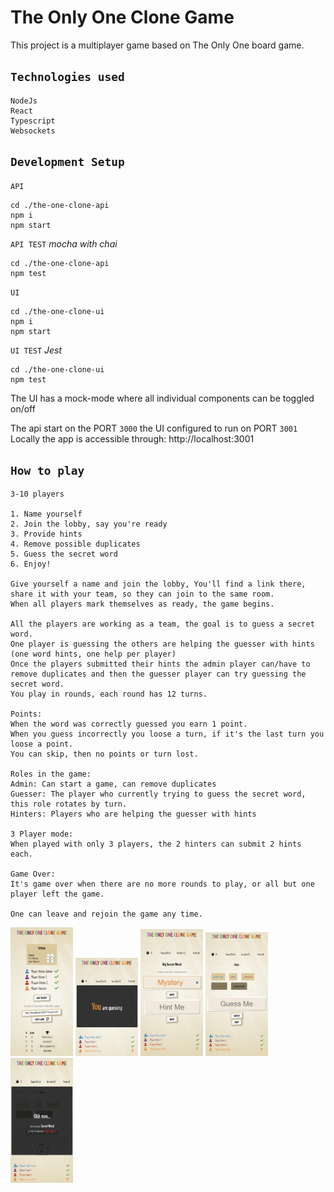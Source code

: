 # The Only One Clone Game

This project is a multiplayer game based on The Only One board game.

## `Technologies used`

```text
NodeJs
React
Typescript
Websockets
```

## `Development Setup`

`API`

```shell
cd ./the-one-clone-api
npm i
npm start
```

`API TEST` _mocha with chai_

```shell
cd ./the-one-clone-api
npm test
```

`UI`

```shell
cd ./the-one-clone-ui
npm i
npm start
```

`UI TEST` _Jest_

```shell
cd ./the-one-clone-ui
npm test
```

The UI has a mock-mode where all individual components can be toggled on/off

The api start on the PORT `3000` the UI configured to run on PORT `3001`
Locally the app is accessible through: http://localhost:3001

## `How to play`

```text
3-10 players

1. Name yourself
2. Join the lobby, say you're ready
3. Provide hints
4. Remove possible duplicates
5. Guess the secret word
6. Enjoy!

Give yourself a name and join the lobby, You'll find a link there, share it with your team, so they can join to the same room.
When all players mark themselves as ready, the game begins.

All the players are working as a team, the goal is to guess a secret word.
One player is guessing the others are helping the guesser with hints (one word hints, one help per player)
Once the players submitted their hints the admin player can/have to remove duplicates and then the guesser player can try guessing the secret word.
You play in rounds, each round has 12 turns.

Points:
When the word was correctly guessed you earn 1 point.
When you guess incorrectly you loose a turn, if it's the last turn you loose a point.
You can skip, then no points or turn lost.

Roles in the game: 
Admin: Can start a game, can remove duplicates
Guesser: The player who currently trying to guess the secret word, this role rotates by turn.
Hinters: Players who are helping the guesser with hints

3 Player mode:
When played with only 3 players, the 2 hinters can submit 2 hints each.

Game Over:
It's game over when there are no more rounds to play, or all but one player left the game.

One can leave and rejoin the game any time.

```

<p vertical-align="top">
    <img alt="lobby" src="./docs/Lobby.png" width="100"/>
    <img alt="role" src="./docs/RoleAnnouncement.png" width="100"/>
    <img alt="hinting" src="./docs/Hinting.png" width="100"/>
    <img alt="guessing" src="./docs/Guessing.png" width="100"/>
    <img alt="turnresult" src="./docs/turnResult.png" width="100"/>
</p>